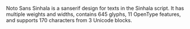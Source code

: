 Noto Sans Sinhala is a sanserif design for texts in the Sinhala script. It has multiple weights and widths, contains 645 glyphs, 11 OpenType features, and supports 170 characters from 3 Unicode blocks.